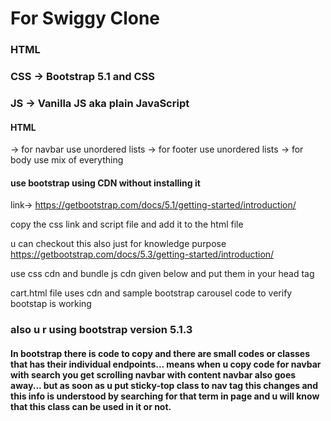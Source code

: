 # For Swiggy Clone

### HTML
### CSS -> Bootstrap 5.1 and CSS
### JS -> Vanilla JS aka plain JavaScript

#### HTML
-> for navbar use unordered lists
-> for footer use unordered lists
-> for body use mix of everything

#### use bootstrap using CDN without installing it
link-> https://getbootstrap.com/docs/5.1/getting-started/introduction/

copy the css link and script file and add it to the html file

u can checkout this also just for knowledge purpose https://getbootstrap.com/docs/5.3/getting-started/introduction/

use css cdn and bundle js cdn given below and put them in your head tag

 <link href="https://cdn.jsdelivr.net/npm/bootstrap@5.1.3/dist/css/bootstrap.min.css" rel="stylesheet" integrity="sha384-1BmE4kWBq78iYhFldvKuhfTAU6auU8tT94WrHftjDbrCEXSU1oBoqyl2QvZ6jIW3" crossorigin="anonymous">
<script src="https://cdn.jsdelivr.net/npm/bootstrap@5.1.3/dist/js/bootstrap.bundle.min.js" integrity="sha384-ka7Sk0Gln4gmtz2MlQnikT1wXgYsOg+OMhuP+IlRH9sENBO0LRn5q+8nbTov4+1p" crossorigin="anonymous"></script>

cart.html file uses cdn and sample bootstrap carousel code to verify bootstap is working

### also u r using bootstrap version 5.1.3


#### In bootstrap there is code to copy and there are small codes or classes that has their individual endpoints... means when u copy code for navbar with search you get scrolling navbar with content navbar also goes away... but as soon as u put sticky-top class to nav tag this changes and this info is understood by searching for that term in page and u will know that this class can be used in it or not.